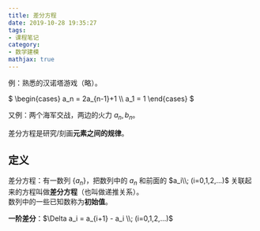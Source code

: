 ```yaml
---
title: 差分方程
date: 2019-10-28 19:35:27
tags:
- 课程笔记
category:
- 数学建模
mathjax: true
---
```


例：熟悉的汉诺塔游戏（略）。

$
\begin{cases}
a_n = 2a_{n-1}+1 \\\\
a_1 = 1
\end{cases}
$

又例：两个海军交战，两边的火力 $a_n, b_n$。

差分方程是研究/刻画**元素之间的规律**。

## 定义

差分方程：有一数列 $\{a_n\}$，把数列中的 $a_n$ 和前面的 $a_i\\; (i=0,1,2,...)$ 关联起来的方程叫做**差分方程**（也叫做递推关系）。  
数列中的一些已知数称为**初始值**。

**一阶差分**：$\Delta a_i = a_{i+1} - a_i \\; (i=0,1,2,...)$

